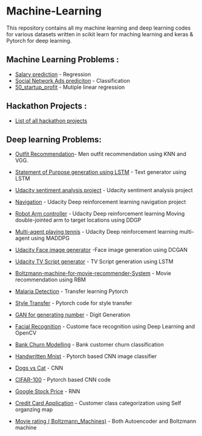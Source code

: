 # Machine-Learning

This repository contains all my machine learning and deep learning codes for various datasets written in scikit learn for maching learning and keras & Pytorch for deep learning.

## Machine Learning Problems : 

* [Salary prediction](https://github.com/sand47/Machine-learning-and-deep-learning-/tree/master/machine-learning/Regression) - Regression
* [Social Network Ads prediciton](https://github.com/sand47/Machine-learning-and-deep-learning-/tree/master/machine-learning/Classification) - Classification
* [50_startup_profit](https://github.com/sand47/Machine-learning-and-deep-learning-/tree/master/machine-learning/Regression/Multiple%20Linear%20Regression) - Mutiple linear regression

## Hackathon Projects :
* [List of all hackathon projects](https://github.com/sand47/Hackathon-Projects-)

## Deep learning Problems: 
* [Outfit Recommendation](https://github.com/sand47/Outfit-Recomendation)- Men outfit recommendation using KNN and VGG. 
* [Statement of Purpose generation using LSTM](https://github.com/sand47/Machine-learning-and-deep-learning-/tree/master/Deep-learning/Supervised/Sop_generator) - Text generator using LSTM
* [Udacity sentiment analysis project](https://github.com/sand47/udacity-project-sentiment_analysis) - Udacity sentiment analysis project
* [Navigation](https://github.com/sand47/Udacity-drlnd-navigation) - Udacity Deep reinforcement learning navigation project 
* [Robot Arm controller](https://github.com/sand47/DRLND-Continuous-Control) - Udacity Deep reinforcement learning Moving double-jointed arm to target locations using DDGP  
* [Multi-agent playing tennis](https://github.com/sand47/DRLND-Collaboration-Competion) - Udacity Deep reinforcement learning multi-agent using MADDPG  
* [Udacity Face image generator](https://github.com/sand47/udacity-face-generation-) -Face image generation using DCGAN 
* [Udacity TV Script generator](https://github.com/sand47/udacity-project-tv-scripts) - TV Script generation using LSTM
* [Boltzmann-machine-for-movie-recommender-System](https://github.com/sand47/Boltzmann-machine-for-movie-recommender-System/blob/master/README.md) - Movie recommendation using RBM
* [Malaria Detection](https://github.com/sand47/Malaria-Detection-) - Transfer learning Pytorch
* [Style Transfer](https://github.com/sand47/Machine-learning-and-deep-learning-/tree/master/Deep-learning/Supervised/Sop_generator) - Pytorch code for style transfer
* [GAN for generating number](https://github.com/sand47/Machine-learning-and-deep-learning-/tree/master/Deep-learning/Unsupervised/GAN) - Digit Generation 
* [Facial Recognition](https://github.com/sand47/Machine-learning-and-deep-learning-/tree/master/Deep-learning/Supervised/Facial%20Recognition) - Custome face recognition using Deep Learning and OpenCV 
* [Bank Churn Modelling](https://github.com/sand47/Machine-learning-and-deep-learning-/tree/master/Deep-learning/Supervised/ANN) - Bank customer churn classification
* [Handwritten Mnist](https://github.com/sand47/Machine-learning-and-deep-learning-/tree/master/Deep-learning/Supervised/Mnist) - Pytorch based CNN image classifier

* [Dogs vs Cat](https://github.com/sand47/Machine-learning-and-deep-learning-/tree/master/Deep-learning/Supervised/CNN) - CNN 

* [CIFAR-100](https://github.com/sand47/Machine-learning-and-deep-learning-/tree/master/Deep-learning/Supervised/CIFAR-100) - Pytorch based CNN code
* [Google Stock Price](https://github.com/sand47/Machine-learning-and-deep-learning-/tree/master/Deep-learning/Supervised/RNN) - RNN

* [Credit Card Application](https://github.com/sand47/Machine-learning-and-deep-learning-/tree/master/Deep-learning/Unsupervised/Self-Organizing-map/) - Customer class categorization using Self organzing map 
* [Movie rating ( Boltzmann_Machines)](https://github.com/sand47/Machine-learning-and-deep-learning-/tree/master/Deep-learning/Unsupervised/AutoEncoders) - Both Autoencoder and Boltzmann machine 


